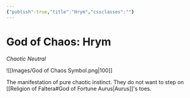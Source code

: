 ```yaml
---
{"publish":true,"title":"Hrym","cssclasses":""}
---
```




# God of Chaos: Hrym
*Chaotic Neutral*

![[Images/God of Chaos Symbol.png|100]]

The manifestation of pure chaotic instinct. They do not want to step on [[Religion of Faltera#God of Fortune Aurus\|Aurus]]'s toes. 